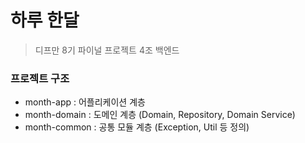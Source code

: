 # 하루 한달
> 디프만 8기 파이널 프로젝트 4조 백엔드

### 프로젝트 구조
* month-app : 어플리케이션 계층
* month-domain : 도메인 계층 (Domain, Repository, Domain Service)
* month-common : 공통 모듈 계층 (Exception, Util 등 정의)